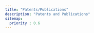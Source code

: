 ```yaml
---
title: "Patents/Publications"
description: "Patents and Publications"
sitemap:
  priority : 0.6
---
```

